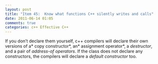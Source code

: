```yaml
---
layout: post
title: "Item 45:  Know what functions C++ silently writes and calls"
date: 2011-06-14 01:05
comments: true
categories: c++ Effective C++
---
```


If you don’t declare them yourself, c++ compilers will declare their own versions of a* copy constructor*, an* assignment operator*, a *destructor*, and a pair of *address-of operators*. If the class does not declare any constructors, the compilers will declare a *default constructor* too.

